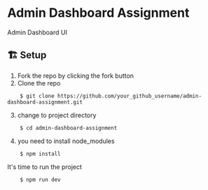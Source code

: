 # Admin Dashboard Assignment
Admin Dashboard UI

## 🏗 Setup 
1. Fork the repo by clicking the fork button
2. Clone the repo
```
    $ git clone https://github.com/your_github_username/admin-dashboard-assignment.git
```
3. change to project directory
```
    $ cd admin-dashboard-assignment
```
4. you need to install node_modules
```
    $ npm install
```
It's time to run the project
```
    $ npm run dev
```
